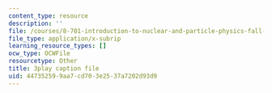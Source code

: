 ```yaml
---
content_type: resource
description: ''
file: /courses/8-701-introduction-to-nuclear-and-particle-physics-fall-2020/447352599aa7cd703e2537a7202d93d9_X4Y9n_c1ej8.srt
file_type: application/x-subrip
learning_resource_types: []
ocw_type: OCWFile
resourcetype: Other
title: 3play caption file
uid: 44735259-9aa7-cd70-3e25-37a7202d93d9
---
```

